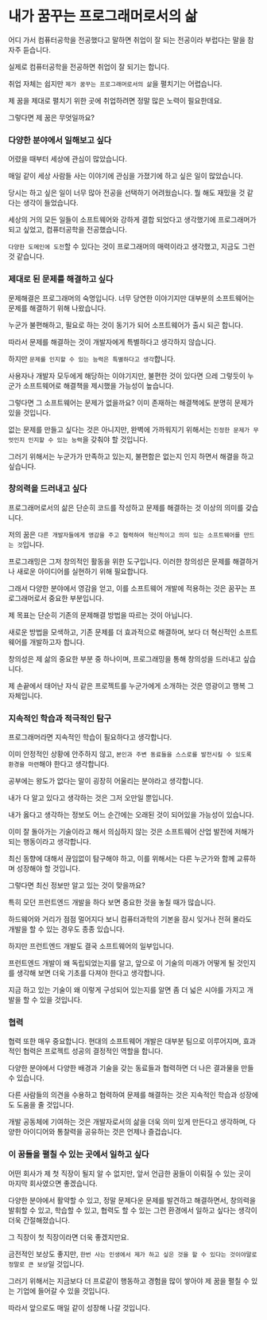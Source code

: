 # 내가 꿈꾸는 프로그래머로서의 삶

어디 가서 컴퓨터공학을 전공했다고 말하면 취업이 잘 되는 전공이라 부럽다는 말을 참 자주 듣습니다.

실제로 컴퓨터공학을 전공하면 취업이 잘 되기는 합니다.

취업 자체는 쉽지만 `제가 꿈꾸는 프로그래머로서의 삶`을 펼치기는 어렵습니다.

제 꿈을 제대로 펼치기 위한 곳에 취업하려면 정말 많은 노력이 필요한데요.

그렇다면 제 꿈은 무엇일까요?

### 다양한 분야에서 일해보고 싶다

어렸을 때부터 세상에 관심이 많았습니다.

매일 같이 세상 사람들 사는 이야기에 관심을 가졌기에 하고 싶은 일이 많았습니다.

당시는 하고 싶은 일이 너무 많아 전공을 선택하기 어려웠습니다. 뭘 해도 재밌을 것 같다는 생각이 들었습니다.

세상의 거의 모든 일들이 소프트웨어와 강하게 결합 되었다고 생각했기에 프로그래머가 되고 싶었고, 컴퓨터공학을 전공했습니다.

`다양한 도메인에 도전`할 수 있다는 것이 프로그래머의 매력이라고 생각했고, 지금도 그런 것 같습니다.

### 제대로 된 문제를 해결하고 싶다

문제해결은 프로그래머의 숙명입니다. 너무 당연한 이야기지만 대부분의 소프트웨어는 문제를 해결하기 위해 나왔습니다.

누군가 불편해하고, 필요로 하는 것이 동기가 되어 소프트웨어가 출시 되곤 합니다.

따라서 문제를 해결하는 것이 개발자에게 특별하다고 생각하지 않습니다.

하지만 `문제를 인지할 수 있는 능력은 특별하다고 생각`합니다.

사용자나 개발자 모두에게 해당하는 이야기지만, 불편한 것이 있다면 으레 그렇듯이 누군가 소프트웨어로 해결책을 제시했을 가능성이 높습니다.

그렇다면 그 소프트웨어는 문제가 없을까요? 이미 존재하는 해결책에도 분명히 문제가 있을 것입니다.

없는 문제를 만들고 싶다는 것은 아니지만, 완벽에 가까워지기 위해서는 `진정한 문제가 무엇인지 인지할 수 있는 능력`을 갖춰야 할 것입니다.

그러기 위해서는 누군가가 만족하고 있는지, 불편함은 없는지 인지 하면서 해결을 하고 싶습니다.

### 창의력을 드러내고 싶다

프로그래머로서의 삶은 단순히 코드를 작성하고 문제를 해결하는 것 이상의 의미를 갖습니다.

저의 꿈은 `다른 개발자들에게 영감을 주고 협력하여 혁신적이고 의미 있는 소프트웨어를 만드는 것`입니다.

프로그래밍은 그저 창의적인 활동을 위한 도구입니다. 이러한 창의성은 문제를 해결하거나 새로운 아이디어를 실현하기 위해 필요합니다.

그래서 다양한 분야에서 영감을 얻고, 이를 소프트웨어 개발에 적용하는 것은 꿈꾸는 프로그래머로서 중요한 부분입니다.

제 목표는 단순히 기존의 문제해결 방법을 따르는 것이 아닙니다.

새로운 방법을 모색하고, 기존 문제를 더 효과적으로 해결하며, 보다 더 혁신적인 소프트웨어를 개발하고자 합니다.

창의성은 제 삶의 중요한 부분 중 하나이며, 프로그래밍을 통해 창의성을 드러내고 싶습니다.

제 손끝에서 태어난 자식 같은 프로젝트를 누군가에게 소개하는 것은 영광이고 행복 그 자체입니다.

### 지속적인 학습과 적극적인 탐구

프로그래머라면 지속적인 학습이 필요하다고 생각합니다.

이미 안정적인 상황에 안주하지 않고, `본인과 주변 동료들을 스스로를 발전시킬 수 있도록 환경을 마련`해야 한다고 생각합니다.

공부에는 왕도가 없다는 말이 굉장히 어울리는 분야라고 생각합니다.

내가 다 알고 있다고 생각하는 것은 그저 오만일 뿐입니다.

내가 옳다고 생각하는 정보도 어느 순간에는 오래된 것이 되어있을 가능성이 있습니다.

이미 잘 돌아가는 기술이라고 해서 의심하지 않는 것은 소프트웨어 산업 발전에 저해가 되는 행동이라고 생각합니다.

최신 동향에 대해서 끊임없이 탐구해야 하고, 이를 위해서는 다른 누군가와 함께 교류하며 성장해야 할 것입니다.

그렇다면 최신 정보만 알고 있는 것이 맞을까요?

특히 모던 프런트엔드 개발을 하다 보면 중요한 것을 놓칠 때가 많습니다.

하드웨어와 거리가 점점 멀어지다 보니 컴퓨터과학의 기본을 잠시 잊거나 전혀 몰라도 개발을 할 수 있는 경우도 종종 있습니다.

하지만 프런트엔드 개발도 결국 소프트웨어의 일부입니다.

프런트엔드 개발이 왜 독립되었는지를 알고, 앞으로 이 기술의 미래가 어떻게 될 것인지를 생각해 보면 더욱 기초를 다져야 한다고 생각합니다.

지금 하고 있는 기술이 왜 이렇게 구성되어 있는지를 알면 좀 더 넓은 시야를 가지고 개발을 할 수 있을 것입니다.

### 협력

협력 또한 매우 중요합니다. 현대의 소프트웨어 개발은 대부분 팀으로 이루어지며, 효과적인 협력은 프로젝트 성공의 결정적인 역할을 합니다.

다양한 분야에서 다양한 배경과 기술을 갖는 동료들과 협력하면 더 나은 결과물을 만들 수 있습니다.

다른 사람들의 의견을 수용하고 협력하여 문제를 해결하는 것은 지속적인 학습과 성장에도 도움을 줄 것입니다.

개발 공동체에 기여하는 것은 개발자로서의 삶을 더욱 의미 있게 만든다고 생각하며, 다양한 아이디어와 통찰력을 공유하는 것은 언제나 즐겁습니다.

### 이 꿈들을 펼칠 수 있는 곳에서 일하고 싶다

어떤 회사가 제 첫 직장이 될지 알 수 없지만, 앞서 언급한 꿈들이 이뤄질 수 있는 곳이 마지막 회사였으면 좋겠습니다.

다양한 분야에서 활약할 수 있고, 정말 문제다운 문제를 발견하고 해결하면서, 창의력을 발휘할 수 있고, 학습할 수 있고, 협력도 할 수 있는 그런 환경에서 일하고 싶다는 생각이 더욱 간절해졌습니다.

그 직장이 첫 직장이라면 더욱 좋겠지만요.

금전적인 보상도 좋지만, `한번 사는 인생에서 제가 하고 싶은 것을 할 수 있다는 것이야말로 정말로 큰 보상`일 것입니다.

그러기 위해서는 지금보다 더 프로같이 행동하고 경험을 많이 쌓아야 제 꿈을 펼칠 수 있는 기업에 들어갈 수 있을 것입니다.

따라서 앞으로도 매일 같이 성장해 나갈 것입니다.
